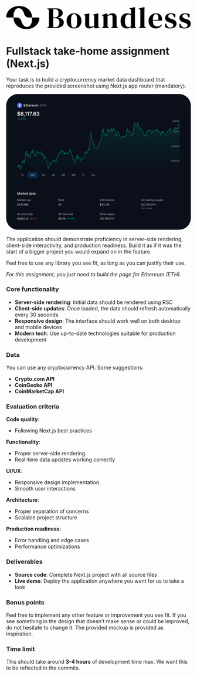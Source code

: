 <img src="./logo.svg" alt="Boundless" />

# Fullstack take-home assignment (Next.js)

Your task is to build a cryptocurrency market data dashboard that reproduces the provided screenshot using Next.js app router (mandatory). 

<img src="./mockup.png" alt="mockup" style="border-radius:2rem;" />

The application should demonstrate proficiency in server-side rendering, client-side interactivity, and production readiness. Build it as if it was the start of a bigger project you would expand on in the feature.

Feel free to use any library you see fit, as long as you can justify their use.

_For this assignment, you just need to build the page for Ethereum (ETH)._

### Core functionality

- **Server-side rendering**: Initial data should be rendered using RSC
- **Client-side updates**: Once loaded, the data should refresh automatically every 30 seconds
- **Responsive design**: The interface should work well on both desktop and mobile devices
- **Modern tech**: Use up-to-date technologies suitable for production development

### Data

You can use any cryptocurrency API. Some suggestions:
- **Crypto.com API** 
- **CoinGecko API**
- **CoinMarketCap API**

### Evaluation criteria

**Code quality**:
- Following Next.js best practices

**Functionality**:
- Proper server-side rendering
- Real-time data updates working correctly

**UI/UX**:
- Responsive design implementation
- Smooth user interactions

**Architecture**:
- Proper separation of concerns
- Scalable project structure

**Production readiness**:
- Error handling and edge cases
- Performance optimizations

### Deliverables

- **Source code**: Complete Next.js project with all source files
- **Live demo**: Deploy the application anywhere you want for us to take a look

### Bonus points

Feel free to implement any other feature or improvement you see fit. If you see something in the design that doesn't make sense or could be improved, do not hesitate to change it. The provided mockup is provided as inspiration. 

### Time limit

This should take around **3-4 hours** of development time max. We want this to be reflected in the commits.
